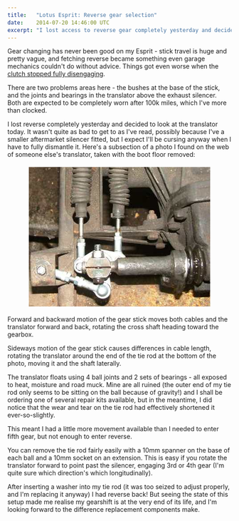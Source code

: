 ```yaml
---
title:   "Lotus Esprit: Reverse gear selection"
date:    2014-07-20 14:46:00 UTC
excerpt: "I lost access to reverse gear completely yesterday and decided to look at the translator mechanism."
---
```


Gear changing has never been good on my Esprit - stick travel is huge and pretty vague, and fetching reverse became something even garage mechanics couldn't do without advice.  Things got even worse when the [clutch stopped fully disengaging](//blog/archives/2014/06/17/lotus-esprit-clutch-hose-replacement).

There are two problems areas here - the bushes at the base of the stick, and the joints and bearings in the translator above the exhaust silencer.  Both are expected to be completely worn after 100k miles, which I've more than clocked.

I lost reverse completely yesterday and decided to look at the translator today.  It wasn't quite as bad to get to as I've read, possibly because I've a smaller aftermarket silencer fitted, but I expect I'll be cursing anyway when I have to fully dismantle it.  Here's a subsection of a photo I found on the web of someone else's translator, taken with the boot floor removed:

<img style="display: block; margin: 20px auto 20px auto" src="/assets/posts/Lotus_Esprit_gear_translator.jpg"/>

Forward and backward motion of the gear stick moves both cables and the translator forward and back, rotating the cross shaft heading toward the gearbox.

Sideways motion of the gear stick causes differences in cable length, rotating the translator around the end of the tie rod at the bottom of the photo, moving it and the shaft laterally.

The translator floats using 4 ball joints and 2 sets of bearings - all exposed to heat, moisture and road muck.  Mine are all ruined (the outer end of my tie rod only seems to be sitting on the ball because of gravity!) and I shall be ordering one of several repair kits available, but in the meantime, I did notice that the wear and tear on the tie rod had effectively shortened it ever-so-slightly.

This meant I had a little more movement available than I needed to enter fifth gear, but not enough to enter reverse.

You can remove the tie rod fairly easily with a 10mm spanner on the base of each ball and a 10mm socket on an extension.  This is easy if you rotate the translator forward to point past the silencer, engaging 3rd or 4th gear (I'm quite sure which direction's which longitudinally).

After inserting a washer into my tie rod (it was too seized to adjust properly, and I'm replacing it anyway) I had reverse back!  But seeing the state of this setup made me realise my gearshift is at the very end of its life, and I'm looking forward to the difference replacement components make.